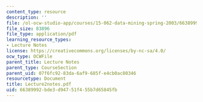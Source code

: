 ```yaml
---
content_type: resource
description: ''
file: /ol-ocw-studio-app/courses/15-062-data-mining-spring-2003/66389992bde3d94751f455b7d65845fb_Lecture2notes.pdf
file_size: 83896
file_type: application/pdf
learning_resource_types:
- Lecture Notes
license: https://creativecommons.org/licenses/by-nc-sa/4.0/
ocw_type: OCWFile
parent_title: Lecture Notes
parent_type: CourseSection
parent_uid: 07f6fc92-83da-6af9-685f-e4cb0ac80346
resourcetype: Document
title: Lecture2notes.pdf
uid: 66389992-bde3-d947-51f4-55b7d65845fb
---
```

